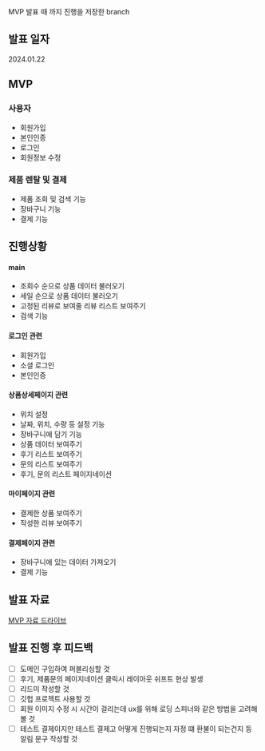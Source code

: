 MVP 발표 때 까지 진행을 저장한 branch

## 발표 일자
2024.01.22

## MVP
### 사용자
- 회원가입
- 본인인증
- 로그인
- 회원정보 수정

### 제품 렌탈 및 결제
- 제품 조회 및 검색 기능
- 장바구니 기능
- 결제 기능

## 진행상황
#### main
- 조회수 순으로 상품 데이터 불러오기
- 세일 순으로 상품 데이터 불러오기
- 고정된 리뷰로 보여줄 리뷰 리스트 보여주기
- 검색 기능

#### 로그인 관련
- 회원가입
- 소셜 로그인
- 본인인증

#### 상품상세페이지 관련
- 위치 설정
- 날짜, 위치, 수량 등 설정 기능
- 장바구니에 담기 기능
- 상품 데이터 보여주기
- 후기 리스트 보여주기
- 문의 리스트 보여주기
- 후기, 문의 리스트 페이지네이션

#### 마이페이지 관련
- 결제한 상품 보여주기
- 작성한 리뷰 보여주기

#### 결제페이지 관련
- 장바구니에 있는 데이터 가져오기
- 결제 기능

## 발표 자료
[MVP 자료 드라이브](https://docs.google.com/presentation/d/1DSWY9IvmfSzBKlAx4xBqj0KomcSyalTX_j8-8kxBT1I/edit?usp=drive_link)

## 발표 진행 후 피드백
- [ ] 도메인 구입하여 퍼블리싱할 것
- [ ] 후기, 제품문의 페이지네이션 클릭시 레이아웃 쉬프트 현상 발생
- [ ] 리드미 작성할 것
- [ ] 깃헙 프로젝트 사용할 것
- [ ] 회원 이미지 수정 시 시간이 걸리는데 ux를 위해 로딩 스피너와 같은 방법을 고려해 볼 것
- [ ] 테스트 결제이지만 테스트 결제고 어떻게 진행되는지 자정 떄 환불이 되는건지 등 알림 문구 작성할 것
